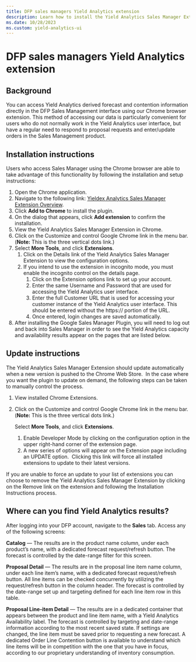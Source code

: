 ```yaml
---
title: DFP sales managers Yield Analytics extension
description: Learn how to install the Yield Analytics Sales Manager Extension and how it automatically updates.
ms.date: 10/28/2023
ms.custom: yield-analytics-ui
---
```


# DFP sales managers Yield Analytics extension

## Background

You can access Yield Analytics derived forecast and contention information directly in the DFP Sales Management interface using our Chrome browser extension. This method of accessing our data is particularly convenient for users who do not normally work in the Yield Analytics user interface, but have a regular need to respond to proposal requests and enter/update orders in the Sales Management product.

## Installation instructions

Users who access Sales Manager using the Chrome browser are able to take advantage of this functionality by following the installation and setup instructions:

1. Open the Chrome application.
1. Navigate to the following link: [Yieldex Analytics Sales Manager Extension Overview](https://chrome.google.com/webstore/detail/yieldex-analytics-sales-m/ingnfjfbgglccomoildaalnppeifljlk).
1. Click **Add to Chrome** to install the plugin.
1. On the dialog that appears, click **Add extension** to confirm the installation.
1. View the Yield Analytics Sales Manager Extension in Chrome.
1. Click on the Customize and control Google Chrome link in the menu bar. (<b>Note:</b> This is the three vertical dots link.)
1. Select **More Tools**, and click **Extensions**.
    1. Click on the Details link of the Yield Analytics Sales Manager Extension to view the configuration options.
    1. If you intend to use the extension in incognito mode, you must enable the incognito control on the details page.
        1. Click on the Extension options link to set up your account.
        1. Enter the same Username and Password that are used for accessing the Yield Analytics user interface.
        1. Enter the full Customer URL that is used for accessing your customer instance of the Yield Analytics user interface. This should be entered without the https:// portion of the URL.
        1. Once entered, login changes are saved automatically.
1. After installing the Google Sales Manager Plugin, you will need to log out and back into Sales Manager in order to see the Yield Analytics capacity and availability results appear on the pages that are listed below.

## Update instructions

The Yield Analytics Sales Manager Extension should update automatically when a new version is pushed to the Chrome Web Store.  In the case where you want the plugin to update on demand, the following steps can be taken to manually control the process.

1. View installed Chrome Extensions.
1. Click on the Customize and control Google Chrome link in the menu bar. (<b>Note:</b> This is the three vertical dots link.)

    Select **More Tools**, and click **Extensions**.
    1. Enable Developer Mode by clicking on the configuration option in the upper right-hand corner of the extension page.
    1. A new series of options will appear on the Extension page including an UPDATE option.  Clicking this link will force all installed extensions to update to their latest versions.

If you are unable to force an update to your list of extensions you can choose to remove the Yield Analytics Sales Manager Extension by clicking on the Remove link on the extension and following the Installation Instructions process.

## Where can you find Yield Analytics results?

After logging into your DFP account, navigate to the **Sales** tab. Access any of the following screens:

**Catalog** — The results are in the product name column, under each product’s name, with a dedicated forecast request/refresh button. The forecast is controlled by the date-range filter for this screen.

**Proposal Detail** — The results are in the proposal line item name column, under each line item’s name, with a dedicated forecast request/refresh button. All line items can be checked concurrently by utilizing the request/refresh button in the column header. The forecast is controlled by the date-range set up and targeting defined for each line item row in this table.

**Proposal Line-item Detail** — The results are in a dedicated container that appears between the product and line item name, with a Yield Analytics Availability label. The forecast is controlled by targeting and date-range information according to the most recent saved state. If settings are changed, the line item must be saved prior to requesting a new forecast. A dedicated Order Line Contention button is available to understand which line items will be in competition with the one that you have in focus, according to our proprietary understanding of inventory consumption.
